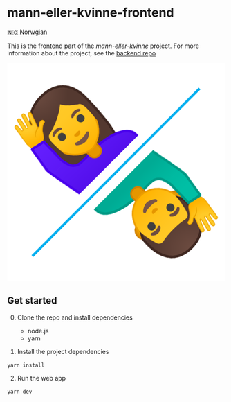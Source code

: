 # mann-eller-kvinne-frontend

[🇳🇴 Norwgian](README.md)

This is the frontend part of the *mann-eller-kvinne* project. For more information about the project, see the [backend repo](https://github.com/LBlend/mann-eller-kvinne)

![Logo](https://raw.githubusercontent.com/LBlend/mann-eller-kvinne/main/.static/mann-eller-kvinne.png)

## Get started

0. Clone the repo and install dependencies
    - node.js
    - yarn

1. Install the project dependencies

```
yarn install
```

2. Run the web app

```
yarn dev
```
